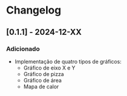 # Changelog

## [0.1.1] - 2024-12-XX
### Adicionado
- Implementação de quatro tipos de gráficos:
  - Gráfico de eixo X e Y
  - Gráfico de pizza
  - Gráfico de área
  - Mapa de calor
